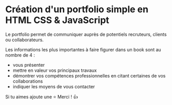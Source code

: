 # Création d'un portfolio simple en HTML CSS & JavaScript

Le portfolio permet de communiquer auprès de potentiels recruteurs, clients ou collaborateurs.

Les informations les plus importantes à faire figurer dans un book sont au nombre de 4  :

- vous présenter 
- mettre en valeur vos principaux travaux 
- démontrer vos compétences professionnelles en citant certaines de vos collaborations 
- indiquer les moyens de vous contacter

Si tu aimes ajoute une ⭐️ Merci ! 👍 